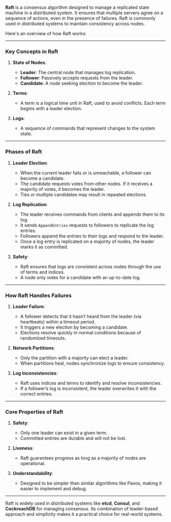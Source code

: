 
**Raft** is a consensus algorithm designed to manage a replicated state machine in a distributed system. It ensures that multiple servers agree on a sequence of actions, even in the presence of failures. Raft is commonly used in distributed systems to maintain consistency across nodes.

Here's an overview of how Raft works:

---

### **Key Concepts in Raft**
1. **State of Nodes**:
   - **Leader**: The central node that manages log replication.
   - **Follower**: Passively accepts requests from the leader.
   - **Candidate**: A node seeking election to become the leader.

2. **Terms**:
   - A term is a logical time unit in Raft, used to avoid conflicts. Each term begins with a leader election.

3. **Logs**:
   - A sequence of commands that represent changes to the system state.

---

### **Phases of Raft**
1. **Leader Election**:
   - When the current leader fails or is unreachable, a follower can become a candidate.
   - The candidate requests votes from other nodes. If it receives a majority of votes, it becomes the leader.
   - Ties or multiple candidates may result in repeated elections.

2. **Log Replication**:
   - The leader receives commands from clients and appends them to its log.
   - It sends `AppendEntries` requests to followers to replicate the log entries.
   - Followers append the entries to their logs and respond to the leader.
   - Once a log entry is replicated on a majority of nodes, the leader marks it as committed.

3. **Safety**:
   - Raft ensures that logs are consistent across nodes through the use of terms and indices.
   - A node only votes for a candidate with an up-to-date log.

---

### **How Raft Handles Failures**
1. **Leader Failure**:
   - A follower detects that it hasn’t heard from the leader (via heartbeats) within a timeout period.
   - It triggers a new election by becoming a candidate.
   - Elections resolve quickly in normal conditions because of randomized timeouts.

2. **Network Partitions**:
   - Only the partition with a majority can elect a leader.
   - When partitions heal, nodes synchronize logs to ensure consistency.

3. **Log Inconsistencies**:
   - Raft uses indices and terms to identify and resolve inconsistencies.
   - If a follower’s log is inconsistent, the leader overwrites it with the correct entries.

---

### **Core Properties of Raft**
1. **Safety**:
   - Only one leader can exist in a given term.
   - Committed entries are durable and will not be lost.

2. **Liveness**:
   - Raft guarantees progress as long as a majority of nodes are operational.

3. **Understandability**:
   - Designed to be simpler than similar algorithms like Paxos, making it easier to implement and debug.

---

Raft is widely used in distributed systems like **etcd**, **Consul**, and **CockroachDB** for managing consensus. Its combination of leader-based approach and simplicity makes it a practical choice for real-world systems.
